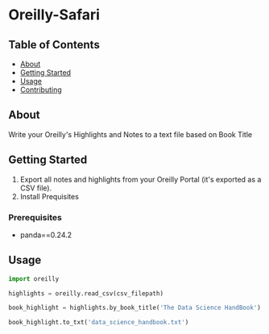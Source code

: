 # Oreilly-Safari

## Table of Contents

- [About](#about)
- [Getting Started](#getting_started)
- [Usage](#usage)
- [Contributing](../CONTRIBUTING.md)

## About <a name = "about"></a>

Write your Oreilly's Highlights and Notes to a text file based on Book Title

## Getting Started <a name = "getting_started"></a>

1) Export all notes and highlights from your Oreilly Portal (it's exported as a CSV file).
2) Install Prequisites

### Prerequisites

- panda==0.24.2

## Usage <a name = "usage"></a>

```python
import oreilly

highlights = oreilly.read_csv(csv_filepath)

book_highlight = highlights.by_book_title('The Data Science HandBook')

book_highlight.to_txt('data_science_handbook.txt')
```
